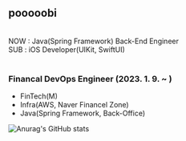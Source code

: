 ## pooooobi
<br>
NOW : Java(Spring Framework) Back-End Engineer<br>
SUB : iOS Developer(UIKit, SwiftUI)<br><br>

### Financal DevOps Engineer (2023. 1. 9. ~ )
- FinTech(M)
- Infra(AWS, Naver Financel Zone)
- Java(Spring Framework, Back-Office)

![Anurag's GitHub stats](https://github-readme-stats.vercel.app/api?username=pooooobi&&show_icons=true&theme=vue)

